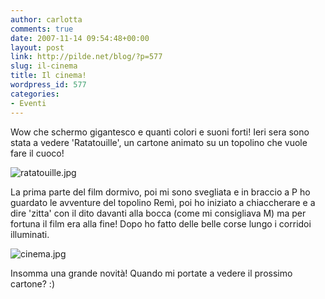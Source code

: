 ```yaml
---
author: carlotta
comments: true
date: 2007-11-14 09:54:48+00:00
layout: post
link: http://pilde.net/blog/?p=577
slug: il-cinema
title: Il cinema!
wordpress_id: 577
categories:
- Eventi
---
```


Wow che schermo gigantesco e quanti colori e suoni forti!
Ieri sera sono stata a vedere 'Ratatouille', un cartone animato su un topolino che vuole fare il cuoco! 

![ratatouille.jpg](http://pilde.net/blog/wp-content/uploads/2007/11/ratatouille.jpg)

La prima parte del film dormivo, poi mi sono svegliata e in braccio a P ho guardato le avventure del topolino Remì, poi ho iniziato a chiaccherare e a dire 'zitta' con il dito davanti alla bocca (come mi consigliava M) ma per fortuna il film era alla fine!
Dopo ho fatto delle belle corse lungo i corridoi illuminati.

![cinema.jpg](http://pilde.net/blog/wp-content/uploads/2007/11/cinema.jpg)

Insomma una grande novità! Quando mi portate a vedere il prossimo cartone? :)
